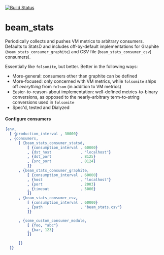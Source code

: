 [![Build Status](https://travis-ci.org/ibnfirnas/beam_stats.svg?branch=master)](https://travis-ci.org/ibnfirnas/beam_stats)

beam_stats
==========

Periodically collects and pushes VM metrics to arbitrary consumers. Defaults to
StatsD and includes off-by-default implementations for Graphite
(`beam_stats_consumer_graphite`) and CSV file (`beam_stats_consumer_csv`)
consumers).

Essentially like `folsomite`, but better. Better in the following ways:

- More-general: consumers other than graphite can be defined
- More-focused: only concerned with VM metrics, while `folsomite` ships off
  _everything_ from `folsom` (in addition to VM metrics)
- Easier-to-reason-about implementation: well-defined metrics-to-binary
  conversions, as opposed to the nearly-arbitrary term-to-string conversions
  used in `folsomite`
- Spec'd, tested and Dialyzed

#### Configure consumers

```erlang
{env,
  [ {production_interval , 30000}
  , {consumers,
      [ {beam_stats_consumer_statsd,
          [ {consumption_interval , 60000}
          , {dst_host             , "localhost"}
          , {dst_port             , 8125}
          , {src_port             , 8124}
          ]}
      , {beam_stats_consumer_graphite,
          [ {consumption_interval , 60000}
          , {host                 , "localhost"}
          , {port                 , 2003}
          , {timeout              , 5000}
          ]}
      , {beam_stats_consumer_csv,
          [ {consumption_interval , 60000}
          , {path                 , "beam_stats.csv"}
          ]}

      , {some_custom_consumer_module,
          [ {foo, "abc"}
          , {bar, 123}
          ]}

      ]}
  ]}
```
